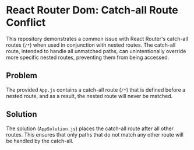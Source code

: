 # React Router Dom: Catch-all Route Conflict

This repository demonstrates a common issue with React Router's catch-all routes (`/*`) when used in conjunction with nested routes. The catch-all route, intended to handle all unmatched paths, can unintentionally override more specific nested routes, preventing them from being accessed.

## Problem
The provided `App.js` contains a catch-all route (`/*`) that is defined before a nested route, and as a result, the nested route will never be matched.

## Solution
The solution (`AppSolution.js`) places the catch-all route after all other routes.  This ensures that only paths that do not match any other route will be handled by the catch-all.